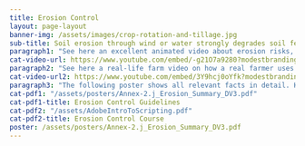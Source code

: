 ```yaml
---
title: Erosion Control
layout: page-layout
banner-img: /assets/images/crop-rotation-and-tillage.jpg
sub-title: Soil erosion through wind or water strongly degrades soil fertility and thus the soil’s value. Learn here what one can do about it.
paragraph1: "See here an excellent animated video about erosion risks, problems and how to control wind and water erosion:"
cat-video-url: https://www.youtube.com/embed/-g21O7a9280?modestbranding=1&autohide=1&showinfo=0&controls=0
paragraph2: "See here a real-life farm video on how a real farmer uses cover crops and mulch management to control erosion:"
cat-video-url2: https://www.youtube.com/embed/3Y9hcj0oYfk?modestbranding=1&autohide=1&showinfo=0&controls=0
paragraph3: "The following poster shows all relevant facts in detail. Have a look at it:"
cat-pdf1: "/assets/posters/Annex-2.j_Erosion_Summary_DV3.pdf"
cat-pdf1-title: Erosion Control Guidelines
cat-pdf2: "/assets/AdobeIntroToScripting.pdf"
cat-pdf2-title: Erosion Control Course
poster: /assets/posters/Annex-2.j_Erosion_Summary_DV3.pdf
---
```


